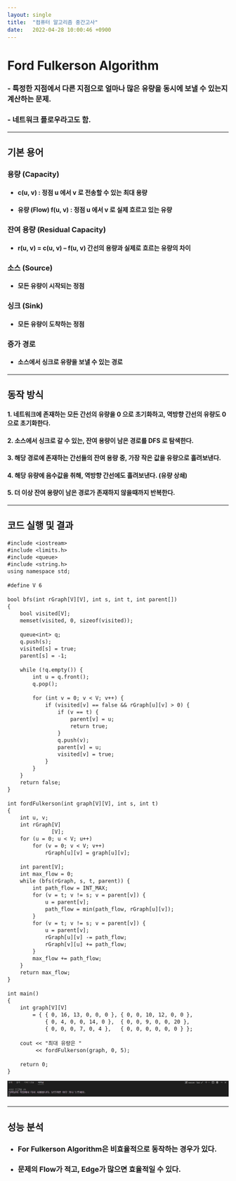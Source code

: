 ```yaml
---
layout: single
title:  "컴퓨터 알고리즘 중간고사"
date:   2022-04-28 10:00:46 +0900
---
```

#  Ford Fulkerson Algorithm
### - 특정한 지점에서 다른 지점으로 얼마나 많은 유량을 동시에 보낼 수 있는지 계산하는 문제.
### - 네트워크 플로우라고도 함.
---
## 기본 용어
### 용량 (Capacity) 
* #### c(u, v) : 정점 u 에서 v 로 전송할 수 있는 최대 용량
* #### 유량 (Flow) f(u, v) : 정점 u 에서 v 로 실제 흐르고 있는 유량
### 잔여 용량 (Residual Capacity) 
* #### r(u, v) = c(u, v) – f(u, v) 간선의 용량과 실제로 흐르는 유량의 차이
### 소스 (Source) 
* #### 모든 유량이 시작되는 정점
### 싱크 (Sink) 
* #### 모든 유량이 도착하는 정점
### 증가 경로 
* #### 소스에서 싱크로 유량을 보낼 수 있는 경로
---
## 동작 방식
#### 1. 네트워크에 존재하는 모든 간선의 유량을 0 으로 초기화하고, 역방향 간선의 유량도 0 으로 초기화한다.
#### 2. 소스에서 싱크로 갈 수 있는, 잔여 용량이 남은 경로를 DFS 로 탐색한다.
#### 3. 해당 경로에 존재하는 간선들의 잔여 용량 중, 가장 작은 값을 유량으로 흘려보낸다.
#### 4. 해당 유량에 음수값을 취해, 역방향 간선에도 흘려보낸다. (유량 상쇄)
#### 5. 더 이상 잔여 용량이 남은 경로가 존재하지 않을때까지 반복한다.
---

## 코드 실행 및 결과
```
#include <iostream>
#include <limits.h>
#include <queue>
#include <string.h>
using namespace std;

#define V 6
 
bool bfs(int rGraph[V][V], int s, int t, int parent[])
{
    bool visited[V];
    memset(visited, 0, sizeof(visited));
 
    queue<int> q;
    q.push(s);
    visited[s] = true;
    parent[s] = -1;
 
    while (!q.empty()) {
        int u = q.front();
        q.pop();
 
        for (int v = 0; v < V; v++) {
            if (visited[v] == false && rGraph[u][v] > 0) {
                if (v == t) {
                    parent[v] = u;
                    return true;
                }
                q.push(v);
                parent[v] = u;
                visited[v] = true;
            }
        }
    }
    return false;
}

int fordFulkerson(int graph[V][V], int s, int t)
{
    int u, v;
    int rGraph[V]
              [V];
    for (u = 0; u < V; u++)
        for (v = 0; v < V; v++)
            rGraph[u][v] = graph[u][v];
 
    int parent[V];
    int max_flow = 0;
    while (bfs(rGraph, s, t, parent)) {
        int path_flow = INT_MAX;
        for (v = t; v != s; v = parent[v]) {
            u = parent[v];
            path_flow = min(path_flow, rGraph[u][v]);
        }
        for (v = t; v != s; v = parent[v]) {
            u = parent[v];
            rGraph[u][v] -= path_flow;
            rGraph[v][u] += path_flow;
        }
        max_flow += path_flow;
    }
    return max_flow;
}
 
int main()
{
    int graph[V][V]
        = { { 0, 16, 13, 0, 0, 0 }, { 0, 0, 10, 12, 0, 0 },
            { 0, 4, 0, 0, 14, 0 },  { 0, 0, 9, 0, 0, 20 },
            { 0, 0, 0, 7, 0, 4 },   { 0, 0, 0, 0, 0, 0 } };
 
    cout << "최대 유량은 "
         << fordFulkerson(graph, 0, 5);
 
    return 0;
}
```
![logo](https://github.com/DongHyeonKim0803/CPU_Algorithm/blob/main/KakaoTalk_20220428_181021039.png)

####
---
## 성능 분석
* ###  For Fulkerson Algorithm은 비효율적으로 동작하는 경우가 있다. 
* ### 문제의 Flow가 적고, Edge가 많으면 효율적일 수 있다.
